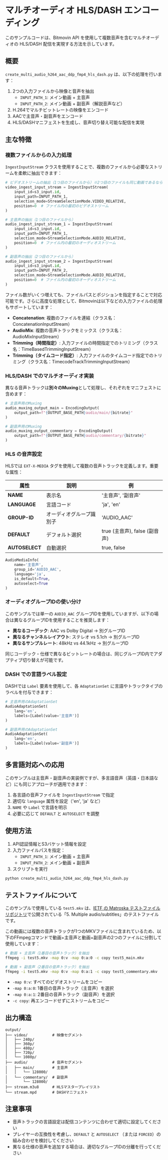 # マルチオーディオ HLS/DASH エンコーディング

このサンプルコードは、Bitmovin API を使用して複数音声を含むマルチオーディオの HLS/DASH 配信を実現する方法を示しています。

## 概要

`create_multi_audio_h264_aac_ddp_fmp4_hls_dash.py` は、以下の処理を行います：

1. 2つの入力ファイルから映像と音声を抽出
   - `INPUT_PATH_1`: メイン動画 + 主音声
   - `INPUT_PATH_2`: メイン動画 + 副音声（解説音声など）
2. H.264でマルチビットレートの映像をエンコード
3. AACで主音声・副音声をエンコード
4. HLS/DASHマニフェストを生成し、音声切り替え可能な配信を実現

## 主な特徴

### 複数ファイルからの入力処理

`IngestInputStream` クラスを使用することで、複数のファイルから必要なストリームを柔軟に抽出できます：

```python
# ビデオストリームの抽出（1つ目のファイルから）※2つ目のファイルも同じ動画であるなら INPUT_PATH_1/INPUT_PATH_2 どちらを指定しても良い。
video_ingest_input_stream = IngestInputStream(
    input_id=s3_input.id,
    input_path=INPUT_PATH_1,
    selection_mode=StreamSelectionMode.VIDEO_RELATIVE,
    position=0  # ファイル内の最初のビデオストリーム
)

# 主音声の抽出（1つ目のファイルから）
audio_ingest_input_stream_1 = IngestInputStream(
    input_id=s3_input.id,
    input_path=INPUT_PATH_1,
    selection_mode=StreamSelectionMode.AUDIO_RELATIVE,
    position=0  # ファイル内の最初のオーディオストリーム
)

# 副音声の抽出（2つ目のファイルから）
audio_ingest_input_stream_2 = IngestInputStream(
    input_id=s3_input.id,
    input_path=INPUT_PATH_2,
    selection_mode=StreamSelectionMode.AUDIO_RELATIVE,
    position=0  # ファイル内の最初のオーディオストリーム
)
```

ファイル数がいくつ増えても、ファイルパスとポジションを指定することで対応可能です。さらに高度な処理として、Bitmovinは以下などの入力ファイルの処理もサポートしています：
- **Concatenation**: 複数のファイルを連結（クラス名：ConcatenationInputStream）
- **AudioMix**: 複数の音声トラックをミックス（クラス名：AudioMixInputStream）
- **Trimming（時間指定）**: 入力ファイルの時間指定でのトリミング（クラス名：TimeBasedTrimmingInputStream）
- **Trimming（タイムコード指定）**: 入力ファイルのタイムコード指定でのトリミング（クラス名：TimecodeTrackTrimmingInputStream）

### HLS/DASH でのマルチオーディオ実装

異なる音声トラックは**別々のMuxing**として処理し、それぞれをマニフェストに含めます：

```python
# 主音声用のMuxing
audio_muxing_output_main = EncodingOutput(
    output_path=f"{OUTPUT_BASE_PATH}audio/main/{bitrate}"
)

# 副音声用のMuxing
audio_muxing_output_commentary = EncodingOutput(
    output_path=f"{OUTPUT_BASE_PATH}audio/commentary/{bitrate}"
)
```

### HLS の音声設定

HLSでは `EXT-X-MEDIA` タグを使用して複数の音声トラックを定義します。重要な属性：

| 属性 | 説明 | 例                       |
|------|------|-------------------------|
| **NAME** | 表示名 | '主音声', '副音声'            |
| **LANGUAGE** | 言語コード | 'ja', 'en'              |
| **GROUP-ID** | オーディオグループ識別子 | 'AUDIO_AAC'             |
| **DEFAULT** | デフォルト選択 | true (主音声), false (副音声) |
| **AUTOSELECT** | 自動選択 | true, false             |

```python
AudioMediaInfo(
    name='主音声',
    group_id='AUDIO_AAC',
    language='ja',
    is_default=True,
    autoselect=True
)
```

### オーディオグループIDの使い分け

このサンプルでは単一の `AUDIO_AAC` グループIDを使用していますが、以下の場合は異なるグループIDを使用することを推奨します：

- **異なるコーデック**: AAC vs Dolby Digital → 別グループID
- **異なるチャンネルレイアウト**: ステレオ vs 5.1ch → 別グループID  
- **異なるサンプルレート**: 48kHz vs 44.1kHz → 別グループID

同じコーデック・仕様で異なるビットレートの場合は、同じグループID内でアダプティブ切り替えが可能です。

### DASH での言語ラベル設定

DASHでは `Label` 要素を使用して、各 `AdaptationSet` に言語やトラックタイプのラベルを付与できます：

```python
# 主音声用のAdaptationSet
AudioAdaptationSet(
    lang='en',
    labels=[Label(value='主音声')]
)

# 副音声用のAdaptationSet
AudioAdaptationSet(
    lang='en',
    labels=[Label(value='副音声')]
)
```

## 多言語対応への応用

このサンプルは主音声・副音声の実装例ですが、多言語音声（英語・日本語など）にも同じアプローチが適用できます：

1. 各言語の音声ファイルを `IngestInputStream` で指定
2. 適切な `language` 属性を設定（'en', 'ja' など）
3. `NAME` や `Label` で言語を明示
4. 必要に応じて `DEFAULT` と `AUTOSELECT` を調整

## 使用方法

1. API認証情報とS3バケット情報を設定
2. 入力ファイルパスを指定：
   - `INPUT_PATH_1`: メイン動画 + 主音声
   - `INPUT_PATH_2`: メイン動画 + 副音声
3. スクリプトを実行

```bash
python create_multi_audio_h264_aac_ddp_fmp4_hls_dash.py
```

## テストファイルについて

このサンプルで使用している `test5.mkv` は、[IETF の Matroska テストファイルリポジトリ](https://github.com/ietf-wg-cellar/matroska-test-files)で公開されている「5. Multiple audio/subtitles」のテストファイルです。

この動画には複数の音声トラックが1つのMKVファイルに含まれているため、以下のFFmpegコマンドで動画+主音声と動画+副音声の2つのファイルに分割して使用しています：

```bash
# 動画 + 主音声（1番目の音声トラック）を抽出
ffmpeg -i test5.mkv -map 0:v -map 0:a:0 -c copy test5_main.mkv

# 動画 + 副音声（2番目の音声トラック）を抽出
ffmpeg -i test5.mkv -map 0:v -map 0:a:1 -c copy test5_commentary.mkv
```

- `-map 0:v`: すべてのビデオストリームをコピー
- `-map 0:a:0`: 1番目の音声トラック（主音声）を選択
- `-map 0:a:1`: 2番目の音声トラック（副音声）を選択
- `-c copy`: 再エンコードせずにストリームをコピー

## 出力構造

```
output/
├── video/           # 映像セグメント
│   ├── 240p/
│   ├── 360p/
│   ├── 480p/
│   ├── 720p/
│   └── 1080p/
├── audio/           # 音声セグメント
│   ├── main/        # 主音声
│   │   └── 128000/
│   └── commentary/  # 副音声
│       └── 128000/
├── stream.m3u8      # HLSマスタープレイリスト
└── stream.mpd       # DASHマニフェスト
```

## 注意事項

- 音声トラックの言語設定は配信コンテンツに合わせて適切に設定してください
- プレイヤーの互換性を考慮し、`DEFAULT` と `AUTOSELECT` （または `FORCED`）の組み合わせを検討してください
- 異なる仕様の音声を追加する場合は、適切なグループIDの分離を行ってください